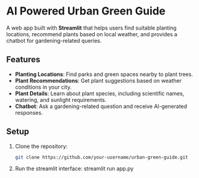 # AI Powered Urban Green Guide

A web app built with **Streamlit** that helps users find suitable planting locations, recommend plants based on local weather, and provides a chatbot for gardening-related queries.

## Features

- **Planting Locations**: Find parks and green spaces nearby to plant trees.
- **Plant Recommendations**: Get plant suggestions based on weather conditions in your city.
- **Plant Details**: Learn about plant species, including scientific names, watering, and sunlight requirements.
- **Chatbot**: Ask a gardening-related question and receive AI-generated responses.

## Setup

1. Clone the repository:
   ```bash
   git clone https://github.com/your-username/urban-green-guide.git
2. Run the streamlit interface:
    streamlit run app.py
